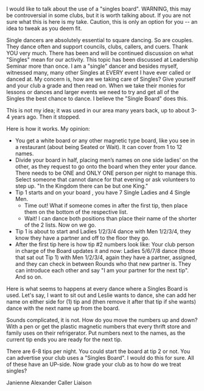 I would like to talk about the use of a "singles board".  WARNING, this may be controversial in some clubs, but it is worth talking about. If you are not sure what this is here is my take. Caution, this is only an option for you -- an idea to tweak as you deem fit.

Single dancers are absolutely essential to square dancing. So are couples. They dance often and support councils, clubs, callers, and cuers. Thank YOU very much. There has been and will be continued discussion on what "Singles" mean for our activity. This topic has been discussed at Leadership Seminar more than once. I am a "single" dancer and besides myself, witnessed many, many other Singles at EVERY event I have ever called or danced at. My concern is, how are we taking care of Singles? Give yourself and your club a grade and then read on. When we take their monies for lessons or dances and larger events we need to try and get all of the Singles the best chance to dance. I believe the "Single Board" does this.

This is not my idea; it was used in our area many years back, up to about 3-4 years ago. Then it stopped.

Here is how it works. My opinion:

* You get a white board or any other magnetic type board, like you see in a restaurant (about being Seated or Wait). It can cover from 1 to 12 names.
* Divide your board in half, placing men&rsquo;s names on one side ladies&rsquo; on the other, as they request to go onto the board when they enter your dance. There needs to be ONE and ONLY ONE person per night to manage this. Select someone that cannot dance for that evening or ask volunteers to step up. "In the Kingdom there can be but one King."
* Tip 1 starts and on your board , you have 7 Single Ladies and 4 Single Men.
  * Time out! What if someone comes in after the first tip, then place them on the bottom of the respective list.
  * Wait! I can dance both positions than place their name of the shorter of the 2 lists. Now on we go.
* Tip 1 is about to start and Ladies 1/2/3/4 dance with Men 1/2/3/4, they know they have a partner and off to the floor they go.
* After the first tip here is how tip #2 numbers look like: Your club person in charge of the Board updates it and now: Ladies 5/6/7/8 dance (those that sat out Tip 1) with Men 1/2/3/4, again they have a partner, assigned, and they can check in between Rounds who that new partner is. They can introduce each other and say "I am your partner for the next tip". And so on.

Here is what seems to happens at every dance where a Singles Board is used. Let's say, I want to sit out and Leslie wants to dance, she can add her name on either side for (1) tip and (then remove it after that tip if she wants) dance with the next name up from the board.

Sounds complicated, it is not. How do you move the numbers up and down?  With a pen or get the plastic magnetic numbers that every thrift store and family uses on their refrigerator. Put numbers next to the names, as the current tip ends you are ready for the next tip.

There are 6-8 tips per night. You could start the board at tip 2 or not. You can advertise your club uses a "Singles Board". I would do this for sure. All of these have an UP-side. Now grade your club as to how do we treat singles?

Janienne Alexander
Caller Liaison
